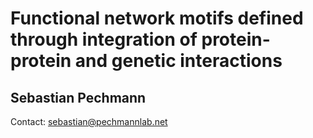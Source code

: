 # Functional network motifs defined through integration of protein-protein and genetic interactions

## Sebastian Pechmann
Contact: sebastian@pechmannlab.net
